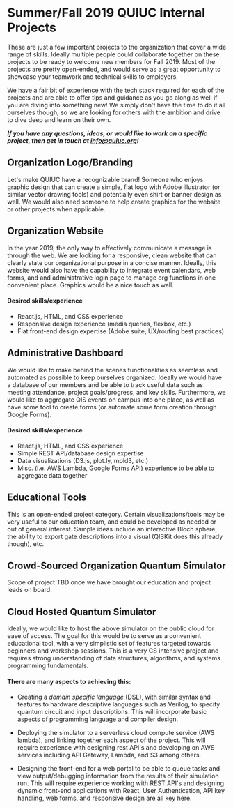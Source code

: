# Summer/Fall 2019 QUIUC Internal Projects

These are just a few important projects to the organization that cover a wide
range of skills. Ideally multiple people could collaborate together on these
projects to be ready to welcome new members for Fall 2019. Most of the projects
are pretty open-ended, and would serve as a great opportunity to showcase your
teamwork and technical skills to employers.

We have a fair bit of experience with the tech stack required for each of the
projects and are able to offer tips and guidance as you go along as well if you
are diving into something new! We simply don't have the time to do it all ourselves
though, so we are looking for others with the ambition and drive to dive deep
and learn on their own.

***If you have any questions, ideas, or would like to work on a specific project,
then get in touch at info@quiuc.org!***

## Organization Logo/Branding

Let's make QUIUC have a recognizable brand! Someone who enjoys graphic design
that can create a simple, flat logo with Adobe Illustrator (or similar vector
drawing tools) and potentially even shirt or banner design as well. We would also
need someone to help create graphics for the website or other projects when
applicable.

## Organization Website

In the year 2019, the only way to effectively communicate a message is through
the web. We are looking for a responsive, clean website that can clearly state
our organizational purpose in a concise manner. Ideally, this website would also
have the capability to integrate event calendars, web forms, and and administrative
login page to manage org functions in one convenient place. Graphics would be a
nice touch as well.

#### Desired skills/experience

- React.js, HTML, and CSS experience
- Responsive design experience (media queries, flexbox, etc.)
- Flat front-end design expertise (Adobe suite, UX/routing best practices)

## Administrative Dashboard

We would like to make behind the scenes functionalities as seemless and automated
as possible to keep ourselves organized. Ideally we would have a database of our
members and be able to track useful data such as meeting attendance, project goals/progress,
and key skills. Furthermore, we would like to aggregate QIS events on campus into
one place, as well as have some tool to create forms (or automate some form creation
through Google Forms).

#### Desired skills/experience

- React.js, HTML, and CSS experience
- Simple REST API/database design expertise
- Data visualizations (D3.js, plot.ly, mpld3, etc.)
- Misc. (i.e. AWS Lambda, Google Forms API) experience to be able to aggregate
  data together

## Educational Tools

This is an open-ended project category. Certain visualizations/tools may be very
useful to our education team, and could be developed as needed or out of general
interest. Sample ideas include an interactive Bloch sphere, the ability to export
gate descriptions into a visual (QISKit does this already though), etc.

## Crowd-Sourced Organization Quantum Simulator

Scope of project TBD once we have brought our education and project leads on board.

## Cloud Hosted Quantum Simulator

Ideally, we would like to host the above simulator on the public cloud for ease of
access. The goal for this would be to serve as a convenient educational tool, with a
very simplistic set of features targeted towards beginners and workshop sessions.
This is a very CS intensive project and requires strong understanding of data structures,
algorithms, and systems programming fundamentals.

#### There are many aspects to achieving this:

- Creating a *domain specific language* (DSL), with similar syntax and features to
  hardware descriptive languages such as Verilog, to specify quantum circuit and input
  descriptions. This will incorporate basic aspects of programming language and compiler
  design.

- Deploying the simulator to a serverless cloud compute service (AWS lambda), and
  linking together each aspect of the project. This will require experience with designing
  rest API's and developing on AWS services including API Gateway, Lambda, and S3 among
  others.

- Designing the front-end for a web portal to be able to queue tasks and view output/debugging
  information from the results of their simulation run. This will require experience working
  with REST API's and designing dynamic front-end applications with React. User Authentication,
  API key handling, web forms, and responsive design are all key here.
